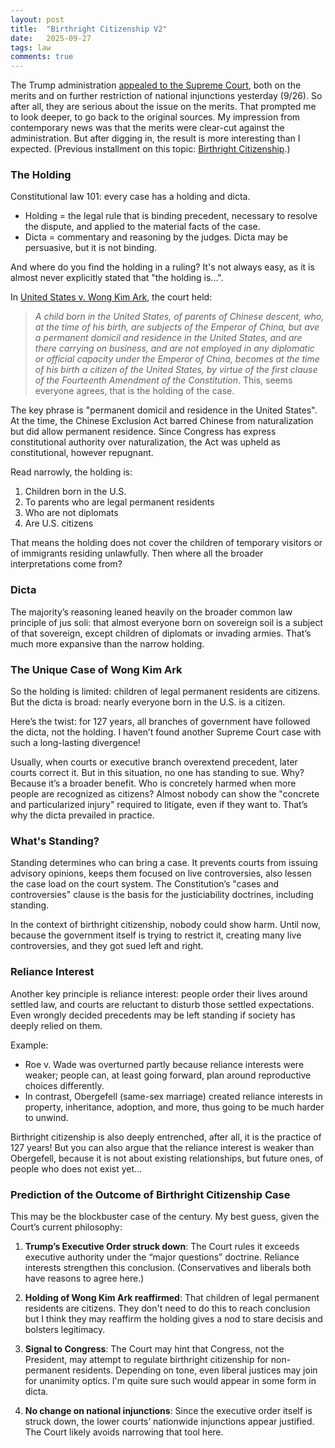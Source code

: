 ```yaml
---
layout: post
title:  "Birthright Citizenship V2"
date:   2025-09-27
tags: law 
comments: true
---
```


The Trump administration [appealed to the Supreme Court](https://www.scotusblog.com/2025/09/trump-urges-supreme-court-to-decide-whether-to-end-birthright-citizenship/), both on the merits and on further restriction of national injunctions yesterday (9/26). So after all, they are serious about the issue on the merits. That prompted me to look deeper, to go back to the original sources. My impression from contemporary news was that the merits were clear-cut against the administration. But after digging in, the result is more interesting than I expected. (Previous installment on this topic: [Birthright Citizenship](https://xianxu.github.io/2025/05/11/birthright-citizenship.html).)


### The Holding

Constitutional law 101: every case has a holding and dicta.

* Holding = the legal rule that is binding precedent, necessary to resolve the dispute, and applied to the material facts of the case.
* Dicta = commentary and reasoning by the judges. Dicta may be persuasive, but it is not binding.

And where do you find the holding in a ruling? It's not always easy, as it is almost never explicitly stated that "the holding is...". 

In [United States v. Wong Kim Ark](https://supreme.justia.com/cases/federal/us/169/649/), the court held:

> *A child born in the United States, of parents of Chinese descent, who, at the time of his birth, are subjects of the Emperor of China, but ave a permanent domicil and residence in the United States, and are there carrying on business, and are not employed in any diplomatic or official capacity under the Emperor of China, becomes at the time of his birth a citizen of the United States, by virtue of the first clause of the Fourteenth Amendment of the Constitution*. This, seems everyone agrees, that is the holding of the case.

The key phrase is "permanent domicil and residence in the United States". At the time, the Chinese Exclusion Act barred Chinese from naturalization but did allow permanent residence. Since Congress has express constitutional authority over naturalization, the Act was upheld as constitutional, however repugnant.

Read narrowly, the holding is:

1) Children born in the U.S.
2) To parents  who are legal permanent residents
3) Who are not diplomats
4) Are U.S. citizens

That means the holding does not cover the children of temporary visitors or of immigrants residing unlawfully. Then where all the broader interpretations come from?

### Dicta

The majority’s reasoning leaned heavily on the broader common law principle of jus soli: that almost everyone born on sovereign soil is a subject of that sovereign, except children of diplomats or invading armies. That’s much more expansive than the narrow holding.

### The Unique Case of Wong Kim Ark

So the holding is limited: children of legal permanent residents are citizens. But the dicta is broad: nearly everyone born in the U.S. is a citizen.

Here’s the twist: for 127 years, all branches of government have followed the dicta, not the holding. I haven’t found another Supreme Court case with such a long-lasting divergence!

Usually, when courts or executive branch overextend precedent, later courts correct it. But in this situation, no one has standing to sue. Why? Because it’s a broader benefit. Who is concretely harmed when more people are recognized as citizens? Almost nobody can show the "concrete and particularized injury" required to litigate, even if they want to. That’s why the dicta prevailed in practice.

### What's Standing?

Standing determines who can bring a case. It prevents courts from issuing advisory opinions, keeps them focused on live controversies, also lessen the case load on the court system. The Constitution’s "cases and controversies" clause is the basis for the justiciability doctrines, including standing.

In the context of birthright citizenship, nobody could show harm. Until now, because the government itself is trying to restrict it, creating many live controversies, and they got sued left and right.

### Reliance Interest

Another key principle is reliance interest: people order their lives around settled law, and courts are reluctant to disturb those settled expectations. Even wrongly decided precedents may be left standing if society has deeply relied on them.

Example:

* Roe v. Wade was overturned partly because reliance interests were weaker; people can, at least going forward, plan around reproductive choices differently.
* In contrast, Obergefell (same-sex marriage) created reliance interests in property, inheritance, adoption, and more, thus going to be much harder to unwind.

Birthright citizenship is also deeply entrenched, after all, it is the practice of 127 years! But you can also argue that the reliance interest is weaker than Obergefell, because it is not about existing relationships, but future ones, of people who does not exist yet... 

### Prediction of the Outcome of Birthright Citizenship Case

This may be the blockbuster case of the century. My best guess, given the Court’s current philosophy:

1. **Trump’s Executive Order struck down**: The Court rules it exceeds executive authority under the “major questions” doctrine. Reliance interests strengthen this conclusion. (Conservatives and liberals both have reasons to agree here.)

2. **Holding of Wong Kim Ark reaffirmed**: That children of legal permanent residents are citizens. They don't need to do this to reach conclusion but I think they may reaffirm the holding gives a nod to stare decisis and bolsters legitimacy. 

3. **Signal to Congress**: The Court may hint that Congress, not the President, may attempt to regulate birthright citizenship for non-permanent residents. Depending on tone, even liberal justices may join for unanimity optics. I'm quite sure such would appear in some form in dicta.

4. **No change on national injunctions**: Since the executive order itself is struck down, the lower courts’ nationwide injunctions appear justified. The Court likely avoids narrowing that tool here.

